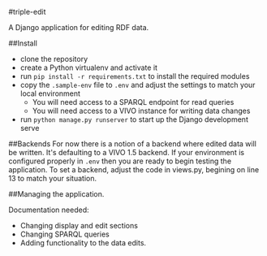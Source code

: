 #triple-edit

A Django application for editing RDF data.

##Install

 * clone the repository
 * create a Python virtualenv and activate it
 * run `pip install -r requirements.txt` to install the required modules
 * copy the `.sample-env` file to `.env` and adjust the settings to match your local environment
    * You will need access to a SPARQL endpoint for read queries
    * You will need access to a VIVO instance for writing data changes
 * run `python manage.py runserver` to start up the Django development serve

 ##Backends
 For now there is a notion of a backend where edited data will be written.  It's defaulting to
 a VIVO 1.5 backend.  If your environment is configured properly in `.env` then you are ready to 
 begin testing the application.  To set a backend, adjust the code in views.py, begining on line 13
 to match your situation.

##Managing the application.

Documentation needed:
 * Changing display and edit sections
 * Changing SPARQL queries
 * Adding functionality to the data edits.